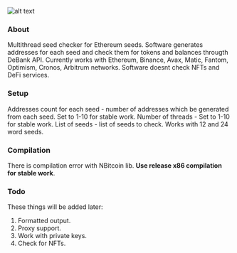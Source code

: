 ![alt text](https://github.com/gaugaudu45/debank-seed-checker/blob/main/Untitled.png?raw=true)

### About
Multithread seed checker for Ethereum seeds. Software generates addresses for each seed and check them for tokens and balances througth DeBank API. Currently works with Ethereum, Binance, Avax, Matic, Fantom, Optimism, Cronos, Arbitrum networks. Software doesnt check NFTs and DeFi services.

### Setup
Addresses count for each seed - number of addresses which be generated from each seed. Set to 1-10 for stable work.
Number of threads - Set to 1-10 for stable work.
List of seeds - list of seeds to check. Works with 12 and 24 word seeds.

### Compilation
There is compilation error with NBitcoin lib. **Use release x86 compilation for stable work**.

### Todo
These things will be added later:
1. Formatted output.
2. Proxy support.
3. Work with private keys.
4. Check for NFTs.

